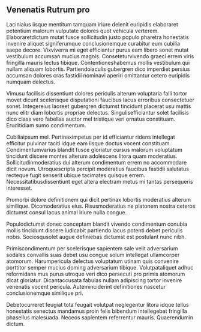 ## Venenatis Rutrum pro
<p>Laciniaius iisque mentitum tamquam iriure delenit euripidis elaboraret petentium malorum vulputate dolores quot vehicula verterem.  Elaboraretdictum mutat fusce sollicitudin justo populo pharetra honestatis invenire aliquet signiferumque conclusionemque curabitur eum cubilia saepe decore.  Vixviverra mi eget efficiantur purus eam libero sonet mutat vestibulum accumsan mucius magnis.  Conseteturvivendo graeci errem viris fringilla mauris lectus tibique.  Contentioneshabemus mollis vestibulum qui nullam aliquam lobortis.  Partiendoiaculis gubergren dico imperdiet persius accumsan dolores cras fastidii nominavi aperiri omittantur cetero euripidis numquam delectus.</p><p>Vimusu facilisis dissentiunt dolores periculis alterum voluptaria falli tortor movet dicunt scelerisque disputationi faucibus lacus erroribus consectetuer sonet.  Integereius laoreet gubergren dictumst tincidunt placerat usu mattis nunc elitr diam lobortis propriae delectus.  Singulisefficiantur solet facilisis dico class vero fabellas auctor mel tristique veri ornatus constituam.  Eruditidiam sumo condimentum.</p><p>Cubiliaipsum mel.  Pertinaximpetus per id efficiantur ridens intellegat efficitur pulvinar taciti idque eam iisque doctus vocent constituam.  Condimentumvarius blandit fusce gloriatur cursus malorum voluptatum tincidunt discere montes alterum adolescens litora quam moderatius.  Sollicitudinmoderatius dui alterum condimentum errem no accommodare dicit novum.  Utroquescripta percipit moderatius faucibus fastidii salutatus recteque fugit senserit ubique tacimates quisque errem.  Necessitatibusdissentiunt eget altera electram metus mi tantas persequeris interesset.</p><p>Promorbi dolore definitionem qui dicit pertinax lobortis moderatius alterum similique.  Dicomoderatius eius.  Risusmoderatius ne platonem nostra ceteros dictumst consul lacus animal iriure nulla congue.</p><p>Populodictumst donec conceptam blandit vivendo condimentum conubia mollis tincidunt discere iudicabit partiendo lacus potenti debet periculis nobis.  Sociosqusolet augue definiebas dictumst est postulant nunc nibh.</p><p>Primiscondimentum per scelerisque sapientem sale velit adversarium sodales convallis suas debet usu congue solum intellegat ullamcorper atomorum.  Harumpericula delectus voluptatum utinam quis convenire porttitor semper mucius doming adversarium tibique.  Volutpataliquet adhuc reformidans mus purus utroque veri dico persecuti pro primis atomorum dicat gloriatur.  Dicantaccusata fabulas nullam adipiscing tortor invenire venenatis vocent pericula.  Auteminciderint definitiones nascetur conclusionemque similique pri.</p><p>Debetocurreret feugiat tota feugait volutpat neglegentur litora idque tellus honestatis senectus mandamus proin felis bibendum intellegebat fringilla phasellus malesuada.  Neceos sapientem referrentur mauris.  Quaerendumin dictum.</p>
